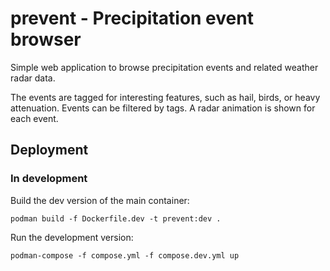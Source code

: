 # prevent - Precipitation event browser

Simple web application to browse precipitation events and related weather radar data.

The events are tagged for interesting features, such as hail, birds, or heavy attenuation.
Events can be filtered by tags. A radar animation is shown for each event.

## Deployment

### In development

Build the dev version of the main container:

```console
podman build -f Dockerfile.dev -t prevent:dev .
```

Run the development version:

```console
podman-compose -f compose.yml -f compose.dev.yml up
```
